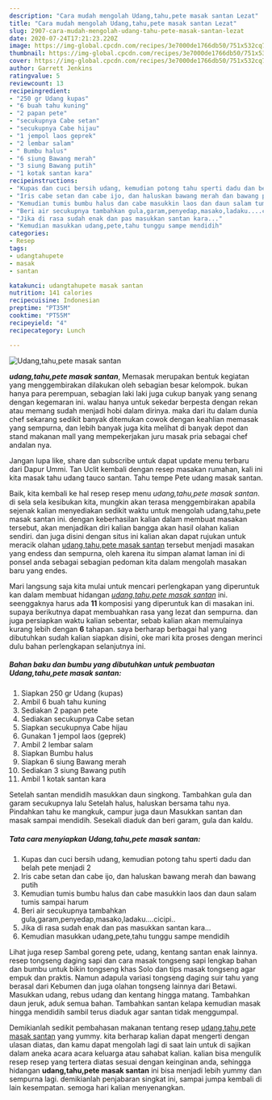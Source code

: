 ```yaml
---
description: "Cara mudah mengolah Udang,tahu,pete masak santan Lezat"
title: "Cara mudah mengolah Udang,tahu,pete masak santan Lezat"
slug: 2907-cara-mudah-mengolah-udang-tahu-pete-masak-santan-lezat
date: 2020-07-24T17:21:23.220Z
image: https://img-global.cpcdn.com/recipes/3e7000de1766db50/751x532cq70/udangtahupete-masak-santan-foto-resep-utama.jpg
thumbnail: https://img-global.cpcdn.com/recipes/3e7000de1766db50/751x532cq70/udangtahupete-masak-santan-foto-resep-utama.jpg
cover: https://img-global.cpcdn.com/recipes/3e7000de1766db50/751x532cq70/udangtahupete-masak-santan-foto-resep-utama.jpg
author: Garrett Jenkins
ratingvalue: 5
reviewcount: 13
recipeingredient:
- "250 gr Udang kupas"
- "6 buah tahu kuning"
- "2 papan pete"
- "secukupnya Cabe setan"
- "secukupnya Cabe hijau"
- "1 jempol laos geprek"
- "2 lembar salam"
- " Bumbu halus"
- "6 siung Bawang merah"
- "3 siung Bawang putih"
- "1 kotak santan kara"
recipeinstructions:
- "Kupas dan cuci bersih udang, kemudian potong tahu sperti dadu dan belah pete menjadi 2"
- "Iris cabe setan dan cabe ijo, dan haluskan bawang merah dan bawang putih"
- "Kemudian tumis bumbu halus dan cabe masukkin laos dan daun salam tumis sampai harum"
- "Beri air secukupnya tambahkan gula,garam,penyedap,masako,ladaku....cicipi.."
- "Jika di rasa sudah enak dan pas masukkan santan kara..."
- "Kemudian masukkan udang,pete,tahu tunggu sampe mendidih"
categories:
- Resep
tags:
- udangtahupete
- masak
- santan

katakunci: udangtahupete masak santan 
nutrition: 141 calories
recipecuisine: Indonesian
preptime: "PT35M"
cooktime: "PT55M"
recipeyield: "4"
recipecategory: Lunch

---
```



![Udang,tahu,pete masak santan](https://img-global.cpcdn.com/recipes/3e7000de1766db50/751x532cq70/udangtahupete-masak-santan-foto-resep-utama.jpg)

<b><i>udang,tahu,pete masak santan</i></b>, Memasak merupakan bentuk kegiatan yang menggembirakan dilakukan oleh sebagian besar kelompok. bukan hanya para perempuan, sebagian laki laki juga cukup banyak yang senang dengan kegemaran ini. walau hanya untuk sekedar berpesta dengan rekan atau memang sudah menjadi hobi dalam dirinya. maka dari itu dalam dunia chef sekarang sedikit banyak ditemukan cowok dengan keahlian memasak yang sempurna, dan lebih banyak juga kita melihat di banyak depot dan stand makanan mall yang mempekerjakan juru masak pria sebagai chef andalan nya.

Jangan lupa like, share dan subscribe untuk dapat update menu terbaru dari Dapur Ummi. Tan Uclit kembali dengan resep masakan rumahan, kali ini kita masak tahu udang tauco santan. Tahu tempe Pete udang masak santan.

Baik, kita kembali ke hal resep resep menu <i>udang,tahu,pete masak santan</i>. di sela sela kesibukan kita, mungkin akan terasa menggembirakan apabila sejenak kalian menyediakan sedikit waktu untuk mengolah udang,tahu,pete masak santan ini. dengan keberhasilan kalian dalam membuat masakan tersebut, akan menjadikan diri kalian bangga akan hasil olahan kalian sendiri. dan juga disini dengan situs ini kalian akan dapat rujukan untuk meracik olahan <u>udang,tahu,pete masak santan</u> tersebut menjadi masakan yang endess dan sempurna, oleh karena itu simpan alamat laman ini di ponsel anda sebagai sebagian pedoman kita dalam mengolah masakan baru yang endes.


Mari langsung saja kita mulai untuk mencari perlengkapan yang diperuntuk kan dalam membuat hidangan <u><i>udang,tahu,pete masak santan</i></u> ini. seenggaknya harus ada <b>11</b> komposisi yang diperuntuk kan di masakan ini. supaya berikutnya dapat membuahkan rasa yang lezat dan sempurna. dan juga persiapkan waktu kalian sebentar, sebab kalian akan memulainya kurang lebih dengan <b>6</b> tahapan. saya berharap berbagai hal yang dibutuhkan sudah kalian siapkan disini, oke mari kita proses dengan merinci dulu bahan perlengkapan selanjutnya ini.

<!--inarticleads1-->

##### Bahan baku dan bumbu yang dibutuhkan untuk pembuatan Udang,tahu,pete masak santan:

1. Siapkan 250 gr Udang (kupas)
1. Ambil 6 buah tahu kuning
1. Sediakan 2 papan pete
1. Sediakan secukupnya Cabe setan
1. Siapkan secukupnya Cabe hijau
1. Gunakan 1 jempol laos (geprek)
1. Ambil 2 lembar salam
1. Siapkan  Bumbu halus
1. Siapkan 6 siung Bawang merah
1. Sediakan 3 siung Bawang putih
1. Ambil 1 kotak santan kara


Setelah santan mendidih masukkan daun singkong. Tambahkan gula dan garam secukupnya lalu Setelah halus, haluskan bersama tahu nya. Pindahkan tahu ke mangkuk, campur juga daun Masukkan santan dan masak sampai mendidih. Sesekali diaduk dan beri garam, gula dan kaldu. 

<!--inarticleads2-->

##### Tata cara menyiapkan Udang,tahu,pete masak santan:

1. Kupas dan cuci bersih udang, kemudian potong tahu sperti dadu dan belah pete menjadi 2
1. Iris cabe setan dan cabe ijo, dan haluskan bawang merah dan bawang putih
1. Kemudian tumis bumbu halus dan cabe masukkin laos dan daun salam tumis sampai harum
1. Beri air secukupnya tambahkan gula,garam,penyedap,masako,ladaku....cicipi..
1. Jika di rasa sudah enak dan pas masukkan santan kara...
1. Kemudian masukkan udang,pete,tahu tunggu sampe mendidih


Lihat juga resep Sambal goreng pete, udang, kentang santan enak lainnya. resep tongseng daging sapi dan cara masak tongseng sapi lengkap bahan dan bumbu untuk bikin tongseng khas Solo dan tips masak tongseng agar empuk dan praktis. Namun adapula variasi tongseng daging suir tahu yang berasal dari Kebumen dan juga olahan tongseng lainnya dari Betawi. Masukkan udang, rebus udang dan kentang hingga matang. Tambahkan daun jeruk, aduk semua bahan. Tambahkan santan kelapa kemudian masak hingga mendidih sambil terus diaduk agar santan tidak menggumpal. 

Demikianlah sedikit pembahasan makanan tentang resep <u>udang,tahu,pete masak santan</u> yang yummy. kita berharap kalian dapat mengerti dengan ulasan diatas, dan kamu dapat mengolah lagi di saat lain untuk di sajikan dalam aneka acara acara keluarga atau sahabat kalian. kalian bisa mengulik resep resep yang tertera diatas sesuai dengan keinginan anda, sehingga hidangan <b>udang,tahu,pete masak santan</b> ini bisa menjadi lebih yummy dan sempurna lagi. demikianlah penjabaran singkat ini, sampai jumpa kembali di lain kesempatan. semoga hari kalian menyenangkan.
